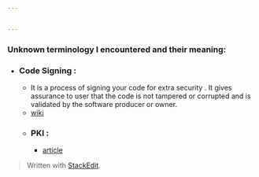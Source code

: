 ```yaml
---


---
```


<h3 id="unknown-terminology-i-encountered-and-their-meaning">Unknown terminology I encountered and their meaning:</h3>
<ul>
<li>
<h3 id="code-signing-">Code Signing :</h3>
<ul>
<li>It is a process of signing your code for extra security . It gives assurance to user that the code is not tampered or corrupted and is validated by the software producer or owner.</li>
<li><a href="https://en.wikipedia.org/wiki/Code_signing">wiki</a></li>
<li>
<h3 id="pki-">PKI :</h3>
<ul>
<li><a href="https://comodosslstore.com/resources/what-is-a-pki-certificate/">article</a></li>
</ul>
</li>
</ul>
</li>
</ul>
<blockquote>
<p>Written with <a href="https://stackedit.io/">StackEdit</a>.</p>
</blockquote>

